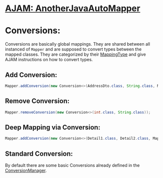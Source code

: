 # [AJAM: AnotherJavaAutoMapper](https://raphaeleckmayr.github.io/AnotherJavaAutoMapper)
# Conversions:
Conversions are basically global mappings. They are shared between all instanced of `Mapper` and are supposed to convert types between the mapped classes.
They are categorized by their [MappingType](http://https://raphaeleckmayr.github.io/AnotherJavaAutoMapper/Pages/MappingTypes.html) and give AJAM instructions on how to convert types.

## Add Conversion:
```java
Mapper.addConversion(new Conversion<>(AddressDto.class, String.class, MappingType.LOOSE, x -> x.getStreet() + ", " x.getPostalCode());
```

## Remove Conversion:
```java
Mapper.removeConversion(new Conversion<>(int.class, String.class));
```

## Deep Mapping via Conversion:
```java
Mapper.addConversion(new Conversion<>(Detail1.class, Detail2.class, MappingType.MEDIUM, x -> mapper.map(Detail2.class, x)));
```
## Standard Conversion:
By default there are some basic Conversions already defined in the [ConversionManager](https://github.com/RaphaelEckmayr/AnotherJavaAutoMapper/blob/Feature/src/main/java/net/AJAM/Mapper/ConversionManager.java).
